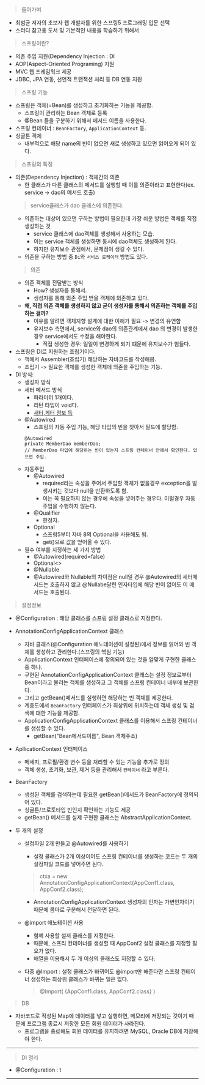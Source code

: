 > 들어가며  
* 최범균 저자의 초보자 웹 개발자를 위한 스프링5 프로그래밍 입문 선택
* 스터디 참고용 도서 및 기본적인 내용을 학습하기 위해서  
  

> 스프링이란?  
* 의존 주입 지원(Dependency Injection : DI  
* AOP(Aspect-Oriented Programing) 지원  
* MVC 웹 프레임워크 제공  
* JDBC, JPA 연동, 선언적 트랜잭션 처리 등 DB 연동 지원  
  
> 스프링 기능  
* 스프링은 객체(=Bean)를 생성하고 초기화하는 기능을 제공함.  
  - 스프링이 관리하는 Bean 객체로 등록  
  - @Bean 들을 구분하기 위해서 메서드 이름을 사용한다.  
* 스프링 컨테이너 : `BeanFactory`, `ApplicationContext` 등.  
* 싱글톤 객체  
  - 내부적으로 해당 name의 빈이 없으면 새로 생성하고 있으면 읽어오게 되어 있다.  
> 스프링의 특징  
* 의존(Dependency Injection) : 객체간의 의존  
  - 한 클래스가 다른 클래스의 메서드를 실행할 때 이를 의존이라고 표현한다(ex. service -> dao의 메서드 호출)  
  > service클래스가 dao 클래스에 의존한다.  
  - 의존하는 대상이 있으면 구하는 방법이 필요한대 가장 쉬운 방법은 객체를 직접 생성하는 것
    - service 클래스에 dao객체를 생성해서 사용하는 모습.  
    - 이는 service 객체를 생성하면 동시에 dao객체도 생성하게 된다.  
    - 하지만 유지보수 관점에서, 문제점이 생길 수 있다.  
  - 의존을 구하는 방법 중 `Di`와 `서비스 로케이터` 방법도 있다. 
  > 의존  
  - 의존 객체를 전달받는 방식  
    - How? 생성자를 통해서.  
    - 생성자를 통해 의존 주입 받을 객체에 의존하고 있다.  
  - **왜, 직접 의존 객체를 생성하지 않고 굳이 생성자를 통해서 의존하는 객체를 주입하는 걸까?**  
    - 이유를 알려면 객체지향 설계에 대한 이해가 필요 -> 변경의 유연함  
    - 유지보수 측면에서, service와 dao의 의존관계에서 dao 의 변경이 발생한 경우 service에서도 수정을 해야한다.  
      - 직접 생성한 경우: 일일이 변경하게 되기 떄문에 유지보수가 힘들다.  
* 스프링은 DI르 지원하는 조립기이다.  
  - 책에서 Assembler(조립기) 해당하는 자바코드를 작성해봄.  
  - 조립기 -> 필요한 객체를 생성한 객체에 의존을 주입하는 기능.  
* DI 방식:  
  - 생성자 방식  
  - 세터 메서드 방식  
    - 파라미터 1개이다.  
    - 리턴 타입이 void다.  
    - [새터,게터 정보 득](http://bit.ly/22Rj2Ar)  
  - @Autowired  
    - 스프링의 자동 주입 기능, 해당 타입의 빈을 찾아서 필드에 할당함.  
    ```
    @Autowired
    private MemberDao memberDao;
    // MemberDao 타입에 해당하는 빈이 있는지 스프링 컨테이너 안에서 확인한다. 있으면 주입.
    ```
  - 자동주입  
    - @Autowired  
      - required라는 속성을 주어서 주입할 객체가 없을경우 exception을 발생시키는 것보다 null을 반환하도록 함.  
      - 이는 꼭 필요하지 않는 경우에 속성을 넣어주는 경우다. 이럴경우 자동주입을 수행하지 않는다.  
    - @Qualifier  
      - 한정자.  
    - Optional
      - 스프링5부터 자바 8의 Optional을 사용해도 됨.  
      - get()으로 값을 얻어올 수 있다.  
  - 필수 여부를 지정하는 세 가지 방법  
    - @Autowired(required=false)
    - Optional<>
    - @Nullable
    - @Autowired와 Nullable의 차이점은 null일 경우 @Autowired의 세터메서드는 호출하지 않고 @Nullabe달린 인자타입에 해당 빈이 없어도 이 메서드는 호출된다.  

> 설정정보  
* @Configuration : 해당 클래스를 스프링 설정 클래스로 지정한다.  
* AnnotationConfigApplicationContext 클래스  
  - 자바 클래스(@Configuration 애노테이션이 설정된)에서 정보를 읽어와 빈 객체를 생성하고 관리한다.(스프링의 핵심 기능)  
  - ApplicationContext 인터페이스에 정의되어 있는 것을 알맞게 구현한 클래스 중 하나.  
  - 구현된 AnnotationConfigApplicationContext 클래스는 설정 정보로부터 Bean이라고 불리는 객체를 생성하고 그 객체를 스프링 컨테이너 내부에 보관한다.  
  - 그리고 getBean()메서드를 실행하면 해당하는 빈 객체를 제공한다.  
  - 계층도에서 `BeanFactory` 인터페이스가 최상위에 위치하는데 객체 생성 및 검색에 대한 기능을 제공함.  
  - ApplicationConfigApplicationContext 클래스를 이용해서 스프링 컨테이너를 생성할 수 있다.  
    - getBean("Bean메서드이름", Bean 객체주소)
  
* ApllicationContext 인터페이스  
  - 메세지, 프로필/환경 변수 등을 처리할 수 있는 기능을 추가로 정의  
  - 객체 생성, 초기화, 보관, 제거 등을 관리해서 `컨테이너` 라고 부른다.
  
* BeanFactory  
  - 생성된 객체를 검색하는데 필요한 getBean()메서드가 BeanFactory에 정의되어 있다.  
  - 싱글톤/프로토타입 빈인지 확인하는 기능도 제공  
  - getBean() 메서드를 실제 구현한 클래스는 AbstractApplicationContext.  
  
* 두 개의 설정  
  - 설정파일 2개 만들고 @Autowired를 사용하기
    - 설정 클래스가 2개 이상이어도 스프링 컨테이너를 생성하는 코드는 두 개의 설정파일 코드를 넣어주면 된다.  
    > ctxa = new AnnotationConfigApplicationContext(AppConf1.class, AppConf2.class);  
    - AnnotationConfigApplicationContext 생성자의 인자는 가변인자이기 때문에 콤마로 구분해서 전달하면 된다.  
  - @import 애노테이션 사용  
    - 함꼐 사용할 설저 클래스를 지정한다.
    - 때문에, 스프리 컨테이너를 생성할 때 AppConf2 설정 클래스를 지정할 필요가 없다.  
    - 배열을 이용해서 두 개 이상의 클래스도 지정할 수 있다.  

  - 다중 @Import : 설정 클래스가 바뀌어도 @import만 해준다면 스프링 컨테이너 생성하는 최상위 클래스가 바뀌는 일은 없다.  
    > @Import( {AppConf1.class, AppConf2.class} )  

> DB  
* 자바코드로 작성된 Map에 데이터를 넣고 실행하면, 메모리에 저장되는 것이기 때문에 프로그램 종료시 저장한 모든 회원 데이터가 사라진다.  
  - 프로그램을 종료해도 회원 데이터를 유지하려면 MySQL, Oracle DB에 저장해야 한다.  
  
***
> DI 정리  

* @Configuration  : t
***
